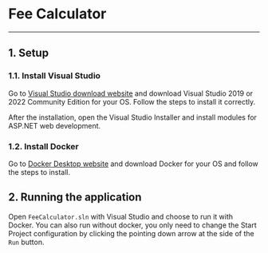 # Fee Calculator
***

## 1. Setup

### 1.1. Install Visual Studio

Go to [Visual Studio download website](https://visualstudio.microsoft.com/pt-br/downloads/) and download Visual Studio 2019 or 2022 Community Edition for your OS. Follow the steps to install it correctly.

After the installation, open the Visual Studio Installer and install modules for ASP.NET web development.

### 1.2. Install Docker

Go to [Docker Desktop website](https://www.docker.com/products/docker-desktop/) and download Docker for your OS and follow the steps to install.

## 2. Running the application

Open `FeeCalculator.sln` with Visual Studio and choose to run it with Docker. You can also run without docker, you only need to change the Start Project configuration by clicking the pointing down arrow at the side of the `Run` button.
